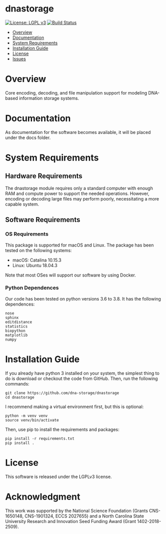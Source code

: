 # dnastorage
[![License: LGPL v3](https://img.shields.io/badge/License-LGPLv3-blue.svg)](https://www.gnu.org/licenses/lgpl-3.0)
[![Build Status](https://travis-ci.com/dna-storage/dnastorage.svg?token=rCvdBqMzwWyNvxxUUbSh&branch=master)](https://travis-ci.com/dna-storage/dnastorage)

- [Overview](#overview)
- [Documentation](#documentation)
- [System Requirements](#system-requirements)
- [Installation Guide](#installation-guide)
- [License](#license)
- [Issues](https://github.com/dna-storage/dnastorage/issues)

# Overview

Core encoding, decoding, and file manipulation support for modeling DNA-based information storage systems.

# Documentation

As documentation for the software becomes available, it will be placed under the docs folder.

# System Requirements

## Hardware Requirements
The dnastorage module requires only a standard computer with enough RAM and compute power to support the needed operations. However, encoding or decoding large files may perform poorly, necessitating a more capable system.

## Software Requirements
### OS Requirements
This package is supported for macOS and Linux. The package has been tested on the following systems:

+ macOS: Catalina 10.15.3
+ Linux: Ubuntu 18.04.3

Note that most OSes will support our software by using Docker.

### Python Dependences

Our code has been tested on python versions 3.6 to 3.8. It has the following dependences:

```
nose
sphinx
editdistance
statistics
biopython
matplotlib
numpy
```

# Installation Guide

If you already have python 3 installed on your system, the simplest thing to do is download or checkout the code from GitHub.  Then, run the following commands:

    git clone https://github.com/dna-storage/dnastorage
    cd dnastorage
    
I recommend making a virtual environment first, but this is optional:

    python -m venv venv
    source venv/bin/activate
    
Then, use pip to install the requirements and packages:

    pip install -r requirements.txt
    pip install .

   
# License

This software is released under the LGPLv3 license.

# Acknowledgment

This work was supported by the National Science Foundation (Grants CNS-1650148, CNS-1901324, ECCS 2027655) and a North Carolina State University Research and Innovation Seed Funding Award (Grant 1402-2018-2509).

